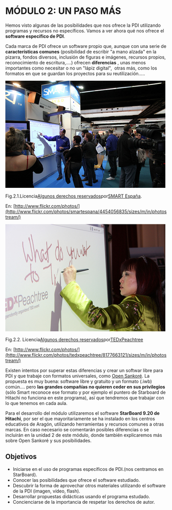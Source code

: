 # MÓDULO 2: UN PASO MÁS

Hemos visto algunas de las posibilidades que nos ofrece la PDI utilizando programas y recursos no específicos. Vamos a ver ahora qué nos ofrece el **software específico de PDI**.

Cada marca de PDI ofrece un software propio que, aunque con una serie de **características comunes** (posibilidad de escribir "a mano alzada" en la pizarra, fondos diversos, inclusión de figuras e imágenes, recursos propios, reconocimiento de escritura,....) ofrecen **diferencias** , unas menos importantes como necesitar o no un "lápiz digital",  otras más, como los formatos en que se guardan los proyectos para su reutilización.....


![fig2.1](img/smart.jpg)


Fig.2.1.Licencia[Algunos derechos reservados](http://creativecommons.org/licenses/by/2.0/ "Attribution License")por[SMART España](http://www.flickr.com/photos/smartespana/).

En: [http://www.flickr.com/photos/](http://www.flickr.com/photos/smartespana/4454056835/sizes/m/in/photostream/)


![fig2.2](img/maestra_pdi.jpg)


Fig.2.2. Licencia[Algunos derechos reservados](http://creativecommons.org/licenses/by-nd/2.0/ "Attribution-NoDerivs License")por[TEDxPeachtree](http://www.flickr.com/photos/tedxpeachtree/)

En: [http://www.flickr.com/photos/](http://www.flickr.com/photos/tedxpeachtree/8177663121/sizes/m/in/photostream/)

Existen intentos por superar estas diferencias y crear un softwar libre para PDI y que trabaje con formatos universales, como [Open Sankoré](http://sankore.org/). La propuesta es muy buena: software libre y gratuito y un formato (.iwb) común.... pero **las grandes compañías no quieren ceder en sus privilegios** (sólo Smart reconoce ese formato y por ejemplo el puntero de Starboard de Hitachi no funciona en este programa), así que tendremos que trabajar con lo que tenemos en cada aula.

Para el desarrollo del módulo utilizaremos el software **StarBoard 9.20 de Hitachi**, por ser el que mayoritariamente se ha instalado en los centros educativos de Aragón, utilizando herramientas y recursos comunes a otras marcas. En caso necesario se comentarán posibles diferencias o se incluirán en la unidad 2 de este módulo, donde también explicaremos más sobre Open Sankoré y sus posibilidades.

## Objetivos

*   Iniciarse en el uso de programas específicos de PDI.(nos centramos en StarBoard).
*   Conocer las posibilidades que ofrece el software estudiado.
*   Descubrir la forma de aprovechar otros materiales utilizando el software de la PDI (imagen, vídeo, flash).
*   Desarrollar propuestas didácticas usando el programa estudado.
*   Concienciarse de la importancia de respetar los derechos de autor.

